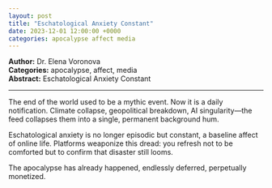 ```yaml
---
layout: post
title: "Eschatological Anxiety Constant"
date: 2023-12-01 12:00:00 +0000
categories: apocalypse affect media
---
```


**Author:** Dr. Elena Voronova  
**Categories:** apocalypse, affect, media  
**Abstract:** Eschatological Anxiety Constant

---

The end of the world used to be a mythic event. Now it is a daily notification. Climate collapse, geopolitical breakdown, AI singularity—the feed collapses them into a single, permanent background hum.  

Eschatological anxiety is no longer episodic but constant, a baseline affect of online life. Platforms weaponize this dread: you refresh not to be comforted but to confirm that disaster still looms.  

The apocalypse has already happened, endlessly deferred, perpetually monetized.
